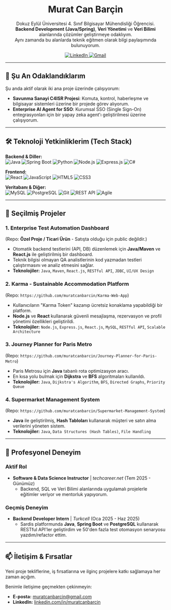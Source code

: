 <h1 align="center">Murat Can Barçin</h1>
<p align="center">
  Dokuz Eylül Üniversitesi 4. Sınıf Bilgisayar Mühendisliği Öğrencisi.<br>
  <strong>Backend Development (Java/Spring)</strong>, <strong>Veri Yönetimi</strong> ve <strong>Veri Bilimi</strong> alanlarında çözümler geliştirmeye odaklıyım.<br>
  Aynı zamanda bu alanlarda teknik eğitmen olarak bilgi paylaşımında bulunuyorum.
</p>
<p align="center">
  <a href="https://linkedin.com/in/muratcanbarcin" target="_blank">
    <img src="https://img.shields.io/badge/LinkedIn-0A66C2?style=for-the-badge&logo=linkedin&logoColor=white" alt="LinkedIn"/>
  </a>
  <a href="mailto:muratcanbarcin@gmail.com">
    <img src="https://img.shields.io/badge/E--posta-D14836?style=for-the-badge&logo=gmail&logoColor=white" alt="Gmail"/>
  </a>
</p>

---

## 🔭 Şu An Odaklandıklarım
Şu anda aktif olarak iki ana proje üzerinde çalışıyorum:
* **Savunma Sanayi C4ISR Projesi**: Komuta, kontrol, haberleşme ve bilgisayar sistemleri üzerine bir projede görev alıyorum.
* **Enterprise AI Agent for SSO**: Kurumsal SSO (Single Sign-On) entegrasyonları için bir yapay zeka agent'ı geliştirilmesi üzerine çalışıyorum.

---

## 🛠️ Teknoloji Yetkinliklerim (Tech Stack)

<p align="left">
  <strong>Backend & Diller:</strong><br>
  <img src="https://img.shields.io/badge/Java-ED8B00?style=for-the-badge&logo=openjdk&logoColor=white" alt="Java"/>
  <img src="https://img.shields.io/badge/Spring_Boot-6DB33F?style=for-the-badge&logo=spring-boot&logoColor=white" alt="Spring Boot"/>
  <img src="https://img.shields.io/badge/Python-3776AB?style=for-the-badge&logo=python&logoColor=white" alt="Python"/>
  <img src="https://img.shields.io/badge/Node.js-339933?style=for-the-badge&logo=nodedotjs&logoColor=white" alt="Node.js"/>
  <img src="https://img.shields.io/badge/Express.js-000000?style=for-the-badge&logo=express&logoColor=white" alt="Express.js"/>
  <img src="https://img.shields.io/badge/C%23-239120?style=for-the-badge&logo=c-sharp&logoColor=white" alt="C#"/>
</p>

<p align="left">
  <strong>Frontend:</strong><br>
  <img src="https://img.shields.io/badge/React-61DAFB?style=for-the-badge&logo=react&logoColor=black" alt="React"/>
  <img src="https://img.shields.io/badge/JavaScript-F7DF1E?style=for-the-badge&logo=javascript&logoColor=black" alt="JavaScript"/>
  <img src="https://img.shields.io/badge/HTML5-E34F26?style=for-the-badge&logo=html5&logoColor=white" alt="HTML5"/>
  <img src="https://img.shields.io/badge/CSS3-1572B6?style=for-the-badge&logo=css3&logoColor=white" alt="CSS3"/>
</p>

<p align="left">
  <strong>Veritabanı & Diğer:</strong><br>
  <img src="https://img.shields.io/badge/MySQL-4479A1?style=for-the-badge&logo=mysql&logoColor=white" alt="MySQL"/>
  <img src="https://img.shields.io/badge/PostgreSQL-336791?style=for-the-badge&logo=postgresql&logoColor=white" alt="PostgreSQL"/>
  <img src="https://img.shields.io/badge/Git-F05032?style=for-the-badge&logo=git&logoColor=white" alt="Git"/>
  <img src="https://img.shields.io/badge/REST_API-000000?style=for-the-badge" alt="REST API"/>
  <img src="https://img.shields.io/badge/Agile-0096D6?style=for-the-badge" alt="Agile"/>
</p>

---

## 📂 Seçilmiş Projeler

### 1. Enterprise Test Automation Dashboard
(Repo: **Özel Proje / Ticari Ürün** - Satışta olduğu için public değildir.)
* Otomatik backend testlerini (API, DB) düzenlemek için **Java/Maven** ve **React.js** ile geliştirilmiş bir dashboard.
* Teknik bilgisi olmayan QA analistlerinin kod yazmadan testleri çalıştırmasını ve analiz etmesini sağlar.
* **Teknolojiler:** `Java`, `Maven`, `React.js`, `RESTful API`, `JDBC`, `UI/UX Design`

### 2. Karma - Sustainable Accommodation Platform
(Repo: `https://github.com/muratcanbarcin/Karma-Web-App`)
* Kullanıcıların "Karma Token" kazanıp ücretsiz konaklama yapabildiği bir platform.
* **Node.js** ve **React** kullanarak güvenli mesajlaşma, rezervasyon ve profil yönetimi özellikleri geliştirildi.
* **Teknolojiler:** `Node.js`, `Express.js`, `React.js`, `MySQL`, `RESTful API`, `Scalable Architecture`

### 3. Journey Planner for Paris Metro
(Repo: `https://github.com/muratcanbarcin/Journey-Planner-for-Paris-Metro`)
* Paris Metrosu için **Java** tabanlı rota optimizasyon aracı.
* En kısa yolu bulmak için **Dijkstra** ve **BFS** algoritmaları kullanıldı.
* **Teknolojiler:** `Java`, `Dijkstra's Algorithm`, `BFS`, `Directed Graphs`, `Priority Queue`

### 4. Supermarket Management System
(Repo: `https://github.com/muratcanbarcin/Supermarket-Management-System`)
* **Java** ile geliştirilmiş, **Hash Tabloları** kullanarak müşteri ve satın alma verilerini yöneten sistem.
* **Teknolojiler:** `Java`, `Data Structures (Hash Tables)`, `File Handling`

---

## 💼 Profesyonel Deneyim

### Aktif Rol
* **Software & Data Science Instructor** | *techcareer.net* (Tem 2025 - Günümüz)
    * Backend, SQL ve Veri Bilimi alanlarında uygulamalı projelerle eğitimler veriyor ve mentorluk yapıyorum.

### Geçmiş Deneyim
* **Backend Developer Intern** | *Turkcell* (Oca 2025 - Haz 2025)
    * Sardis platformunda **Java**, **Spring Boot** ve **PostgreSQL** kullanarak RESTful API'ler geliştirdim ve 50'den fazla test otomasyon senaryosu yazdım/refactor ettim.

---

## 📫 İletişim & Fırsatlar
Yeni proje tekliflerine, iş fırsatlarına ve ilginç projelere katkı sağlamaya her zaman açığım.

Benimle iletişime geçmekten çekinmeyin:
* **E-posta:** [muratcanbarcin@gmail.com](mailto:muratcanbarcin@gmail.com)
* **LinkedIn:** [linkedin.com/in/muratcanbarcin](https://linkedin.com/in/muratcanbarcin)
